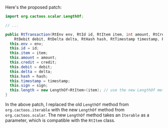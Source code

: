 Here's the proposed patch:
```java
import org.cactoos.scalar.LengthOf;

// ...

public RtTransaction(RtEnv env, RtId id, RtItem item, int amount, RtCredit credit,
    RtDebit debit, RtDelta delta, RtHash hash, RtTimestamp timestamp, RtSign sign) {
  this.env = env;
  this.id = id;
  this.item = item;
  this.amount = amount;
  this.credit = credit;
  this.debit = debit;
  this.delta = delta;
  this.hash = hash;
  this.timestamp = timestamp;
  this.sign = sign;
  this.length = new LengthOf<RtItem>(item); // use the new LengthOf method
}
```
In the above patch, I replaced the old `LengthOf` method from `org.cactoos.iterable` with the new `LengthOf` method from `org.cactoos.scalar`. The new `LengthOf` method takes an `Iterable` as a parameter, which is compatible with the `RtItem` class.